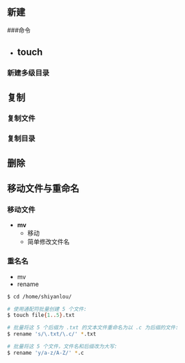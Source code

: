 

## 新建

###命令

- **touch**
    - 


### 新建多级目录

## 复制

### 复制文件


### 复制目录

## 删除

## 移动文件与重命名

### 移动文件

- **mv**
    - 移动
    - 简单修改文件名

### 重名名
- mv
- rename

```bash
$ cd /home/shiyanlou/

# 使用通配符批量创建 5 个文件:
$ touch file{1..5}.txt

# 批量将这 5 个后缀为 .txt 的文本文件重命名为以 .c 为后缀的文件:
$ rename 's/\.txt/\.c/' *.txt

# 批量将这 5 个文件，文件名和后缀改为大写:
$ rename 'y/a-z/A-Z/' *.c
```